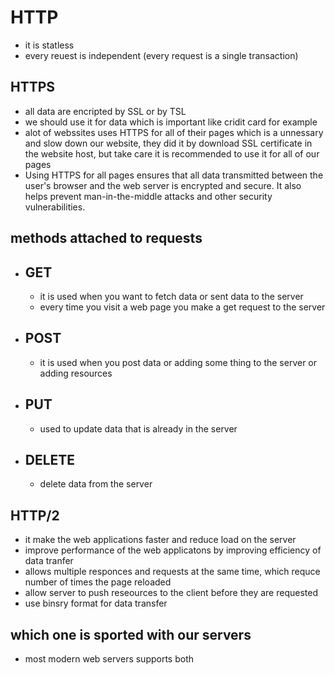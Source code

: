 # HTTP
- it is statless 
- every reuest is independent (every request is a single transaction)
## HTTPS
- all data are encripted by SSL or by TSL
- we should use it for data which is important like cridit card for example
- alot of webssites uses HTTPS for all of their pages which is a unnessary and slow down our website, they did it by download SSL certificate in the website host, but take care it is recommended to use it for all of our pages
- Using HTTPS for all pages ensures that all data transmitted between the user's browser and the web server is encrypted and secure. It also helps prevent man-in-the-middle attacks and other security vulnerabilities.
## methods attached to requests
- ## GET
  - it is used when you want to fetch data or sent data to the server 
  - every time you visit a web page you make a get request to the server
- ## POST
  - it is used when you post data or adding some thing to the server or adding resources
- ## PUT
  - used to update data that is already in the server
- ## DELETE
  - delete data from the server
## HTTP/2
- it make the web applications faster and reduce load on the server
- improve performance of the web applicatons by improving efficiency of data tranfer
- allows multiple responces and requests at the same time, which requce number of times the page reloaded
- allow server to push reseources to the client before they are requested 
- use binsry format for data transfer
## which one is sported with our servers
- most modern web servers supports both 